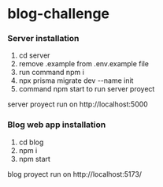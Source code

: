 # blog-challenge

### Server installation

1. cd server
2. remove .example from .env.example file
3. run command npm i
4. npx prisma migrate dev --name init
5. command npm start to run server proyect

server proyect run on http://localhost:5000

### Blog web app installation

1. cd blog
2. npm i
3. npm start

blog proyect run on http://localhost:5173/
